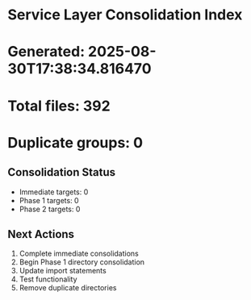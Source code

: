 # Service Layer Consolidation Index
# Generated: 2025-08-30T17:38:34.816470
# Total files: 392
# Duplicate groups: 0

## Consolidation Status
- Immediate targets: 0
- Phase 1 targets: 0
- Phase 2 targets: 0

## Next Actions
1. Complete immediate consolidations
2. Begin Phase 1 directory consolidation
3. Update import statements
4. Test functionality
5. Remove duplicate directories
